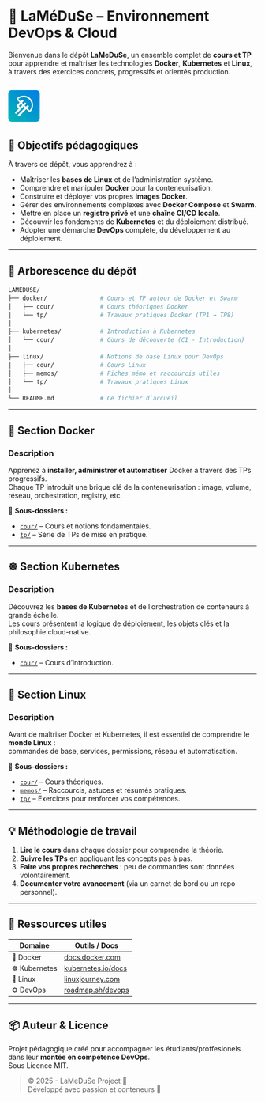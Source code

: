 # 🐙 LaMéDuSe – Environnement DevOps & Cloud

Bienvenue dans le dépôt **LaMeDuSe**, un ensemble complet de **cours et TP** pour apprendre et maîtriser les technologies **Docker**, **Kubernetes** et **Linux**, à travers des exercices concrets, progressifs et orientés production.

![LaMeDuSe_LOGO](./img/LaMeDuSe_logo.webp)
---

## 🎯 Objectifs pédagogiques

À travers ce dépôt, vous apprendrez à :

- Maîtriser les **bases de Linux** et de l’administration système.  
- Comprendre et manipuler **Docker** pour la conteneurisation.  
- Construire et déployer vos propres **images Docker**.  
- Gérer des environnements complexes avec **Docker Compose** et **Swarm**.  
- Mettre en place un **registre privé** et une **chaîne CI/CD locale**.  
- Découvrir les fondements de **Kubernetes** et du déploiement distribué.  
- Adopter une démarche **DevOps** complète, du développement au déploiement.

---

## 🧱 Arborescence du dépôt

```bash
LAMEDUSE/
├── docker/               # Cours et TP autour de Docker et Swarm
│   ├── cour/             # Cours théoriques Docker
│   └── tp/               # Travaux pratiques Docker (TP1 → TP8)
│
├── kubernetes/           # Introduction à Kubernetes
│   └── cour/             # Cours de découverte (C1 - Introduction)
│
├── linux/                # Notions de base Linux pour DevOps
│   ├── cour/             # Cours Linux
│   ├── memos/            # Fiches mémo et raccourcis utiles
│   └── tp/               # Travaux pratiques Linux
│
└── README.md             # Ce fichier d’accueil
```

---

## 🐋 Section Docker

### Description
Apprenez à **installer, administrer et automatiser** Docker à travers des TPs progressifs.  
Chaque TP introduit une brique clé de la conteneurisation : image, volume, réseau, orchestration, registry, etc.

📘 **Sous-dossiers :**
- [`cour/`](docker/cour) – Cours et notions fondamentales.  
- [`tp/`](docker/tp) – Série de TPs de mise en pratique.

---

## ☸️ Section Kubernetes

### Description
Découvrez les **bases de Kubernetes** et de l’orchestration de conteneurs à grande échelle.  
Les cours présentent la logique de déploiement, les objets clés et la philosophie cloud-native.

📘 **Sous-dossiers :**
- [`cour/`](kubernetes/cour) – Cours d’introduction.

---

## 🐧 Section Linux

### Description
Avant de maîtriser Docker et Kubernetes, il est essentiel de comprendre le **monde Linux** :  
commandes de base, services, permissions, réseau et automatisation.

📘 **Sous-dossiers :**
- [`cour/`](linux/cour) – Cours théoriques.  
- [`memos/`](linux/memos) – Raccourcis, astuces et résumés pratiques.  
- [`tp/`](linux/tp) – Exercices pour renforcer vos compétences.

---

## 💡 Méthodologie de travail

1. **Lire le cours** dans chaque dossier pour comprendre la théorie.  
2. **Suivre les TPs** en appliquant les concepts pas à pas.  
3. **Faire vos propres recherches** : peu de commandes sont données volontairement.  
4. **Documenter votre avancement** (via un carnet de bord ou un repo personnel).

---

## 🧠 Ressources utiles

| Domaine | Outils / Docs |
|----------|----------------|
| 🐋 Docker | [docs.docker.com](https://docs.docker.com) |
| ☸️ Kubernetes | [kubernetes.io/docs](https://kubernetes.io/docs/home/) |
| 🐧 Linux | [linuxjourney.com](https://linuxjourney.com) |
| ⚙️ DevOps | [roadmap.sh/devops](https://roadmap.sh/devops) |

---

## 📦 Auteur & Licence

Projet pédagogique créé pour accompagner les étudiants/proffesionels dans leur **montée en compétence DevOps**.  
Sous Licence MIT.

> © 2025 - LaMeDuSe Project 🧠  
> Développé avec passion et conteneurs 🚀
